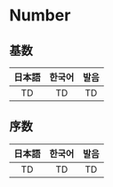 # Number

## 基数

|日本語|한국어|발음|
|:-:|:-:|:-:|
|TD|TD|TD|

## 序数

|日本語|한국어|발음|
|:-:|:-:|:-:|
|TD|TD|TD|
